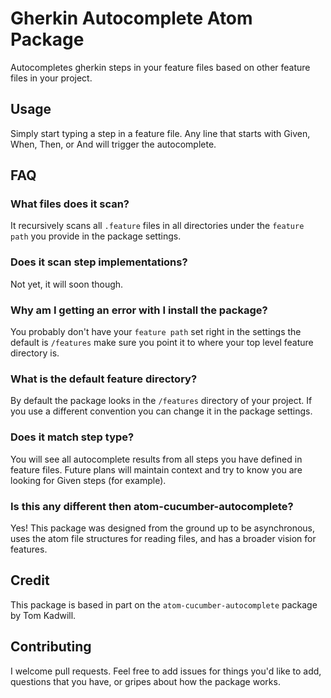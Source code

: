 # Gherkin Autocomplete Atom Package

Autocompletes gherkin steps in your feature files based on other feature files in your project.

## Usage
Simply start typing a step in a feature file. Any line that starts with Given, When, Then, or And will trigger the autocomplete.

## FAQ

### What files does it scan?
It recursively scans all `.feature` files in all directories under the `feature path` you provide in the package settings.

### Does it scan step implementations?
Not yet, it will soon though.

### Why am I getting an error with I install the package?
You probably don't have your `feature path` set right in the settings the default is `/features` make sure you point it to where your top level feature directory is.

### What is the default feature directory?
By default the package looks in the `/features` directory of your project. If you use a different convention you can change it in the package settings.

### Does it match step type?
You will see all autocomplete results from all steps you have defined in feature files. Future plans will maintain context and try to know you are looking for Given steps (for example).

### Is this any different then atom-cucumber-autocomplete?
Yes! This package was designed from the ground up to be asynchronous, uses the atom file structures for reading files, and has a broader vision for features.

## Credit
This package is based in part on the `atom-cucumber-autocomplete` package by Tom Kadwill.

## Contributing
I welcome pull requests. Feel free to add issues for things you'd like to add, questions that you have, or gripes about how the package works.
